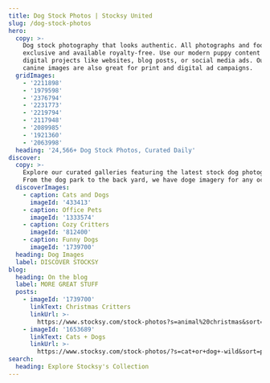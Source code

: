 ```yaml
---
title: Dog Stock Photos | Stocksy United
slug: /dog-stock-photos
hero:
  copy: >-
    Dog stock photography that looks authentic. All photographs and footage are
    exclusive and available royalty-free. Use our modern puppy content on your
    digital projects like websites, blog posts, or social media ads. Our stock
    canine images are also great for print and digital ad campaigns.
  gridImages:
    - '2211898'
    - '1979598'
    - '2376794'
    - '2231773'
    - '2219794'
    - '2117948'
    - '2089985'
    - '1921360'
    - '2063998'
  heading: '24,566+ Dog Stock Photos, Curated Daily'
discover:
  copy: >-
    Explore our curated galleries featuring the latest stock dog photography.
    From the dog park to the back yard, we have doge imagery for any occasion.
  discoverImages:
    - caption: Cats and Dogs
      imageId: '433413'
    - caption: Office Pets
      imageId: '1333574'
    - caption: Cozy Critters
      imageId: '812400'
    - caption: Funny Dogs
      imageId: '1739700'
  heading: Dog Images
  label: DISCOVER STOCKSY
blog:
  heading: On the blog
  label: MORE GREAT STUFF
  posts:
    - imageId: '1739700'
      linkText: Christmas Critters
      linkUrl: >-
        https://www.stocksy.com/stock-photos?s=animal%20christmas&sort=popular&t=christmas%20critters
    - imageId: '1653689'
      linkText: Cats + Dogs
      linkUrl: >-
        https://www.stocksy.com/stock-photos/?s=cat+or+dog+-wild&sort=popular&t=cats+and+dogs
search:
  heading: Explore Stocksy's Collection
---
```


